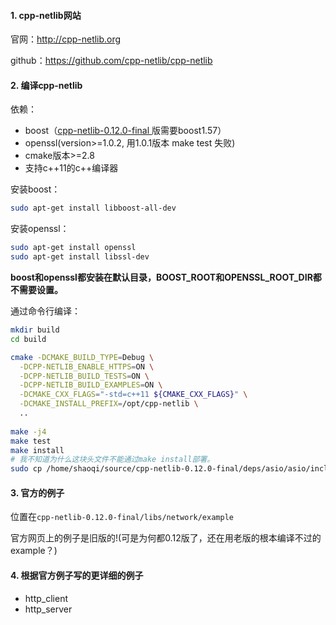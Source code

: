 #### 1. cpp-netlib网站

官网：http://cpp-netlib.org

github：https://github.com/cpp-netlib/cpp-netlib

#### 2. 编译cpp-netlib

依赖：

 + boost（[cpp-netlib-0.12.0-final ](https://github.com/cpp-netlib/cpp-netlib/releases/tag/cpp-netlib-0.12.0-final)版需要boost1.57）
+ openssl(version>=1.0.2, 用1.0.1版本 make test 失败)
+ cmake版本>=2.8
+ 支持c++11的c++编译器



安装boost：

```bash
sudo apt-get install libboost-all-dev
```

安装openssl：

```bash
sudo apt-get install openssl
sudo apt-get install libssl-dev
```

**boost和openssl都安装在默认目录，BOOST_ROOT和OPENSSL_ROOT_DIR都不需要设置。**

通过命令行编译：

```bash
mkdir build
cd build

cmake -DCMAKE_BUILD_TYPE=Debug \
  -DCPP-NETLIB_ENABLE_HTTPS=ON \
  -DCPP-NETLIB_BUILD_TESTS=ON \
  -DCPP-NETLIB_BUILD_EXAMPLES=ON \
  -DCMAKE_CXX_FLAGS="-std=c++11 ${CMAKE_CXX_FLAGS}" \
  -DCMAKE_INSTALL_PREFIX=/opt/cpp-netlib \
  ..
  
make -j4
make test
make install
# 我不知道为什么这块头文件不能通过make install部署。
sudo cp /home/shaoqi/source/cpp-netlib-0.12.0-final/deps/asio/asio/include/asio /opt/cpp-netlib/include -r
```


#### 3. 官方的例子

位置在`cpp-netlib-0.12.0-final/libs/network/example`

官方网页上的例子是旧版的!(可是为何都0.12版了，还在用老版的根本编译不过的example？)

#### 4. 根据官方例子写的更详细的例子

+ http_client
+ http_server


